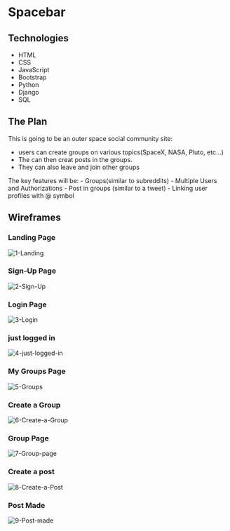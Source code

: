 # Spacebar

## Technologies
 - HTML
 - CSS
 - JavaScript
 - Bootstrap
 - Python
 - Django
 - SQL

 ## The Plan
 This is going to be an outer space social community site:
 - users can create groups on various topics(SpaceX, NASA, Pluto, etc...)
 - The can then creat posts in the groups.
 - They can also leave and join other groups
 
 The key features will be:
    - Groups(similar to subreddits)
    - Multiple Users and Authorizations
    - Post in groups (similar to a tweet)
    - Linking user profiles with @ symbol
    

## Wireframes
### Landing Page
![1-Landing](./planning-pics/1-Landing.png)

### Sign-Up Page

![2-Sign-Up](./planning-pics/2-Signup.png)

### Login Page

![3-Login](./planning-pics/3-Login.png)

### just logged in

![4-just-logged-in](./planning-pics/4-just-logged-in.png)

### My Groups Page

![5-Groups](./planning-pics/5-groups.png)

### Create a Group

![6-Create-a-Group](./planning-pics/6-create-a-Group.png)

### Group Page

![7-Group-page](./planning-pics/7-Group-page.png)

### Create a post

![8-Create-a-Post](./planning-pics/8-Create-a-post.png)

### Post Made

![9-Post-made](./planning-pics/9-Post-made.png)